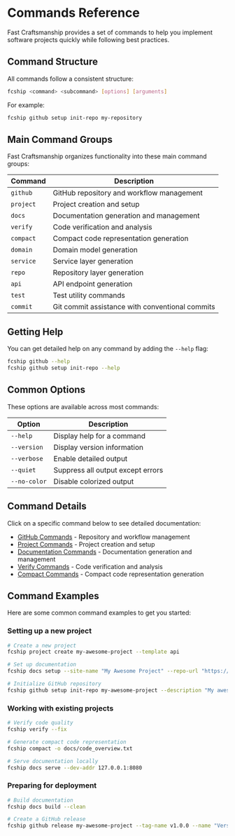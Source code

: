 # Commands Reference

Fast Craftsmanship provides a set of commands to help you implement software projects quickly while following best practices.

## Command Structure

All commands follow a consistent structure:

```bash
fcship <command> <subcommand> [options] [arguments]
```

For example:

```bash
fcship github setup init-repo my-repository
```

## Main Command Groups

Fast Craftsmanship organizes functionality into these main command groups:

| Command | Description |
| ------- | ----------- |
| `github` | GitHub repository and workflow management |
| `project` | Project creation and setup |
| `docs` | Documentation generation and management |
| `verify` | Code verification and analysis |
| `compact` | Compact code representation generation |
| `domain` | Domain model generation |
| `service` | Service layer generation |
| `repo` | Repository layer generation |
| `api` | API endpoint generation |
| `test` | Test utility commands |
| `commit` | Git commit assistance with conventional commits |

## Getting Help

You can get detailed help on any command by adding the `--help` flag:

```bash
fcship github --help
fcship github setup init-repo --help
```

## Common Options

These options are available across most commands:

| Option | Description |
| ------ | ----------- |
| `--help` | Display help for a command |
| `--version` | Display version information |
| `--verbose` | Enable detailed output |
| `--quiet` | Suppress all output except errors |
| `--no-color` | Disable colorized output |

## Command Details

Click on a specific command below to see detailed documentation:

- [GitHub Commands](github.md) - Repository and workflow management
- [Project Commands](project.md) - Project creation and setup
- [Documentation Commands](docs.md) - Documentation generation and management
- [Verify Commands](verify.md) - Code verification and analysis
- [Compact Commands](compact.md) - Compact code representation generation

## Command Examples

Here are some common command examples to get you started:

### Setting up a new project

```bash
# Create a new project
fcship project create my-awesome-project --template api

# Set up documentation
fcship docs setup --site-name "My Awesome Project" --repo-url "https://github.com/username/my-awesome-project"

# Initialize GitHub repository
fcship github setup init-repo my-awesome-project --description "My awesome project"
```

### Working with existing projects

```bash
# Verify code quality
fcship verify --fix

# Generate compact code representation
fcship compact -o docs/code_overview.txt

# Serve documentation locally
fcship docs serve --dev-addr 127.0.0.1:8080
```

### Preparing for deployment

```bash
# Build documentation
fcship docs build --clean

# Create a GitHub release
fcship github release my-awesome-project --tag-name v1.0.0 --name "Version 1.0.0"
```